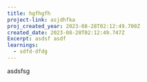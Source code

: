 ```yaml
---
title: hgfhgfh
project-link: asjdhfka
proj_created_year: 2023-08-28T02:12:49.700Z
created_date: 2023-08-28T02:12:49.747Z
Excerpt: asdsf asdf
learnings:
  - sdfd-dfdg
---
```

asdsfsg